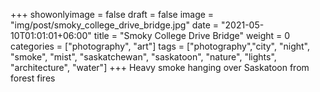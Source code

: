 +++
showonlyimage = false
draft = false
image = "img/post/smoky_college_drive_bridge.jpg"
date = "2021-05-10T01:01:01+06:00"
title = "Smoky College Drive Bridge"
weight = 0
categories = ["photography", "art"]
tags = ["photography","city", "night", "smoke", "mist", "saskatchewan", "saskatoon", "nature", "lights", "architecture", "water"]
+++
Heavy smoke hanging over Saskatoon from forest fires
<!--more-->